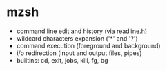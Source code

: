# mzsh

* command line edit and history (via readline.h)
* wildcard characters expansion ('*' and '?')
* command execution (foreground and background)
* i/o redirection (input and output files, pipes)
* builtins: cd, exit, jobs, kill, fg, bg
